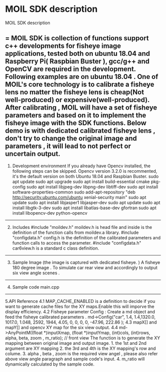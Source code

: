 MOIL SDK description
============================================================================================================================
MOIL SDK description

=
MOIL SDK is collection of functions support c++ developments for fisheye image applications, tested both on ubuntu 18.04 and Raspberry Pi( Raspbian Buster ), gcc/g++ and OpenCV are required in the development. Following examples are on ubuntu 18.04 .
One of MOIL's core technology is to calibrate a fisheye lens no matter the fisheye lens is cheap(Not well-produced) or expensive(well-produced). After calibrating , MOIL will have a set of fisheye parameters and based on it to implement the fisheye image with the SDK functions. Below demo is with dedicated calibrated  fisheye lens , don't try to change the original image and parameters , it will lead to not perfect or uncertain output. 
-----------------------------------------------------------------------------------------------------------------------------
1. Development environment
If you already have Opencv installed, the following steps can be skipped. Opencv version 3.2.0 is recommented, it's the default version on both Ubuntu 18.04 and Raspbian Buster.
sudo apt update
sudo apt upgrade
sudo apt install build-essential cmake pkg-config
sudo apt install libjpeg-dev libpng-dev libtiff-dev
sudo apt install software-properties-common
sudo add-apt-repository "deb http://security.ubuntu.com/ubuntu xenial-security main"
sudo apt update
sudo apt install libjasper1 libjasper-dev
sudo apt update
sudo apt install libgtk-3-dev
sudo apt install libatlas-base-dev gfortran
sudo apt install libopencv-dev python-opencv
-----------------------------------------------------------------------------------------------------------------------------
2. Includes
#include "moildev.h"
  moildev.h is head file and inside is the definition of the function calls from moildev.a library.
#include "configdata.h"
  config.h is the definition of the calibrated parameters and function calls to access the parameter. 
#include "configdata.h"
  car6view.h is a standard c class definition. 
-----------------------------------------------------------------------------------------------------------------------------
3. Sample Image (the image is captured with dedicated fisheye. )
A fisheye 180 degree image . To simulate car rear view and accordingly to output six view angle scenes .
-----------------------------------------------------------------------------------------------------------------------------
4. Sample code 
main.cpp
-----------------------------------------------------------------------------------------------------------------------------
5.API Reference
    4.1 MAP_CACHE_ENABLED is a definition to decide if you want to generate cache files for the XY maps.Enable this will imporve the display efficiency. 
    4.2 Fisheye parameter Config : 
        Create a md object and feed the fisheye calibrated parameters . 
        md->Config("car", 1.4, 1.4,1320.0, 1017.0, 1.048, 2592, 1944, 4.05, 0, 0, 0, 0, -47.96, 222.86 );
    4.3 mapX[] and mapY[] and opencv XY map for the six view output.
    4.4 md->AnyPointM((float *)inputXmap, (float *)inputYmap, (int)cols, (int)rows, alpha, beta, zoom , m_ratio); // front view
    The function is to generate the XY mapping between original image and output image. 
        1. the 1st and 2nd argument are XY mapping 
        2. the 3rd and 4th is the XY mapping's row and colume.
        3. alpha , beta , zoom is the required view angel , please also refer above view angle paragraph and sample code's input. 
        4. m_ratio will dynamically calculated by the sample code.
